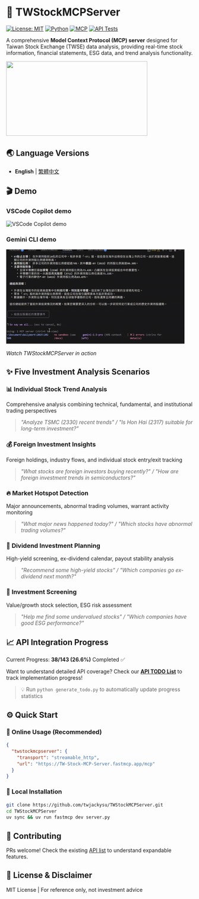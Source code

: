 # 🚀 TWStockMCPServer

[![License: MIT](https://img.shields.io/badge/License-MIT-yellow.svg)](https://opensource.org/licenses/MIT)
[![Python](https://img.shields.io/badge/python-3.13+-blue.svg)](https://www.python.org/downloads/)
[![MCP](https://img.shields.io/badge/MCP-Compatible-green.svg)](https://modelcontextprotocol.io/)
[![API Tests](https://github.com/twjackysu/TWStockMCPServer/actions/workflows/api-tests.yml/badge.svg)](https://github.com/twjackysu/TWStockMCPServer/actions/workflows/api-tests.yml)

A comprehensive **Model Context Protocol (MCP) server** designed for Taiwan Stock Exchange (TWSE) data analysis, providing real-time stock information, financial statements, ESG data, and trend analysis functionality.

<a href="https://glama.ai/mcp/servers/@twjackysu/TWSEMCPServer">
  <img width="380" height="200" src="https://glama.ai/mcp/servers/@twjackysu/TWSEMCPServer/badge" />
</a>

## 🌏 Language Versions

- **English** | [繁體中文](README.md)

## 🎬 Demo

### VSCode Copilot demo
![VSCode Copilot demo](./staticFiles/sample-ezgif.com-resize.gif)

### Gemini CLI demo
![Gemini CLI demo](./staticFiles/gemini-cli-demo.gif)

*Watch TWStockMCPServer in action*

## ✨ Five Investment Analysis Scenarios

### 📊 **Individual Stock Trend Analysis**
Comprehensive analysis combining technical, fundamental, and institutional trading perspectives
> *"Analyze TSMC (2330) recent trends" / "Is Hon Hai (2317) suitable for long-term investment?"*

### 💰 **Foreign Investment Insights**
Foreign holdings, industry flows, and individual stock entry/exit tracking
> *"What stocks are foreign investors buying recently?" / "How are foreign investment trends in semiconductors?"*

### 🔥 **Market Hotspot Detection**
Major announcements, abnormal trading volumes, warrant activity monitoring
> *"What major news happened today?" / "Which stocks have abnormal trading volumes?"*

### 💎 **Dividend Investment Planning**
High-yield screening, ex-dividend calendar, payout stability analysis
> *"Recommend some high-yield stocks" / "Which companies go ex-dividend next month?"*

### 🎯 **Investment Screening**
Value/growth stock selection, ESG risk assessment
> *"Help me find some undervalued stocks" / "Which companies have good ESG performance?"*

## 📈 API Integration Progress

Current Progress: **38/143 (26.6%)** Completed ✅

Want to understand detailed API coverage? Check our **[API TODO List](API_TODO.md)** to track implementation progress!

> 💡 Run `python generate_todo.py` to automatically update progress statistics

## ⚙️ Quick Start

### 🚀 Online Usage (Recommended)
```json
{
  "twstockmcpserver": {
    "transport": "streamable_http",
    "url": "https://TW-Stock-MCP-Server.fastmcp.app/mcp"
  }
}
```

### 🔧 Local Installation
```bash
git clone https://github.com/twjackysu/TWStockMCPServer.git
cd TWStockMCPServer
uv sync && uv run fastmcp dev server.py
```

## 🤝 Contributing
PRs welcome! Check the existing [API list](API_TODO.md) to understand expandable features.

## 📄 License & Disclaimer
MIT License | For reference only, not investment advice